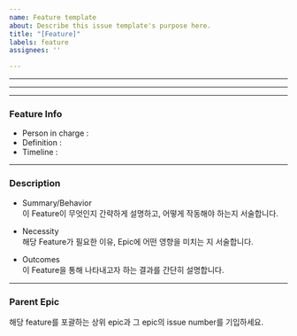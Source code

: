 ```yaml
---
name: Feature template
about: Describe this issue template's purpose here.
title: "[Feature]"
labels: feature
assignees: ''

---
```


---
---
---

### Feature Info
- Person in charge :  
- Definition :  
- Timeline :  
---
### Description
- Summary/Behavior  
이 Feature이 무엇인지 간략하게 설명하고, 어떻게 작동해야 하는지 서술합니다.

- Necessity  
해당 Feature가 필요한 이유, Epic에 어떤 영향을 미치는 지 서술합니다.

- Outcomes  
이 Feature을 통해 나타내고자 하는 결과를 간단히 설명합니다.

---

### Parent Epic
해당 feature를 포괄하는 상위 epic과 그 epic의 issue number를 기입하세요.